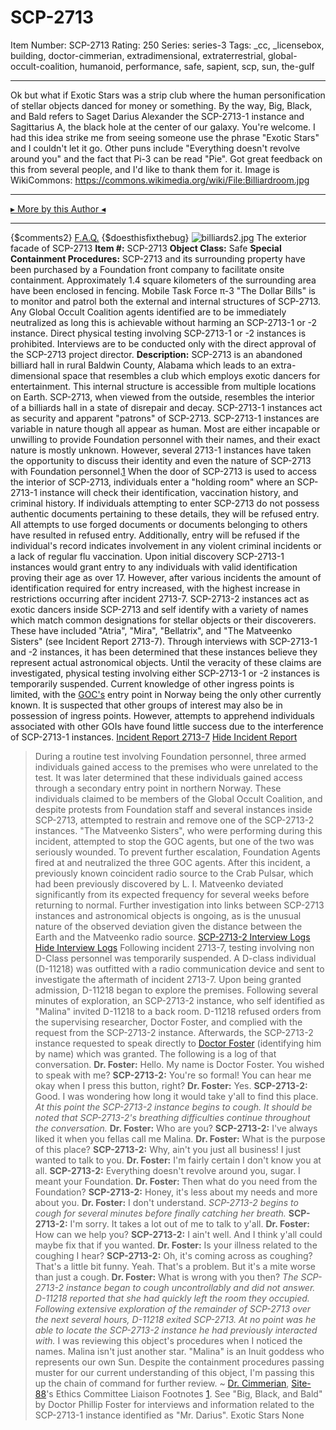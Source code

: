 # SCP-2713
Item Number: SCP-2713
Rating: 250
Series: series-3
Tags: _cc, _licensebox, building, doctor-cimmerian, extradimensional, extraterrestrial, global-occult-coalition, humanoid, performance, safe, sapient, scp, sun, the-gulf

---

Ok but what if Exotic Stars was a strip club where the human personification of stellar objects danced for money or something.
By the way, Big, Black, and Bald refers to Saget Darius Alexander the SCP-2713-1 instance and Sagittarius A, the black hole at the center of our galaxy.
You're welcome.
I had this idea strike me from seeing someone use the phrase "Exotic Stars" and I couldn't let it go.
Other puns include "Everything doesn't revolve around you" and the fact that Pi-3 can be read "Pie".
Got great feedback on this from several people, and I'd like to thank them for it.
Image is WikiCommons: <https://commons.wikimedia.org/wiki/File:Billiardroom.jpg>
* * *
[▸ More by this Author ◂](http://www.scp-wiki.net/dr-cimmerian-s-personnel-file)
* * *
{$comments2}
[F.A.Q.](https://scp-wiki.wikidot.com/component:info-ayers)
{$doesthisfixthebug}
![billiards2.jpg](https://scp-wiki.wdfiles.com/local--files/scp-2713/billiards2.jpg)
The exterior facade of SCP-2713
**Item #:** SCP-2713
**Object Class:** Safe
**Special Containment Procedures:** SCP-2713 and its surrounding property have been purchased by a Foundation front company to facilitate onsite containment. Approximately 1.4 square kilometers of the surrounding area have been enclosed in fencing.
Mobile Task Force π-3 "The Dollar Bills" is to monitor and patrol both the external and internal structures of SCP-2713. Any Global Occult Coalition agents identified are to be immediately neutralized as long this is achievable without harming an SCP-2713-1 or -2 instance.
Direct physical testing involving SCP-2713-1 or -2 instances is prohibited. Interviews are to be conducted only with the direct approval of the SCP-2713 project director.
**Description:** SCP-2713 is an abandoned billiard hall in rural Baldwin County, Alabama which leads to an extra-dimensional space that resembles a club which employs exotic dancers for entertainment. This internal structure is accessible from multiple locations on Earth. SCP-2713, when viewed from the outside, resembles the interior of a billiards hall in a state of disrepair and decay.
SCP-2713-1 instances act as security and apparent "patrons" of SCP-2713. SCP-2713-1 instances are variable in nature though all appear as human. Most are either incapable or unwilling to provide Foundation personnel with their names, and their exact nature is mostly unknown. However, several 2713-1 instances have taken the opportunity to discuss their identity and even the nature of SCP-2713 with Foundation personnel.[1](javascript:;)
When the door of SCP-2713 is used to access the interior of SCP-2713, individuals enter a "holding room" where an SCP-2713-1 instance will check their identification, vaccination history, and criminal history. If individuals attempting to enter SCP-2713 do not possess authentic documents pertaining to these details, they will be refused entry.
All attempts to use forged documents or documents belonging to others have resulted in refused entry. Additionally, entry will be refused if the individual's record indicates involvement in any violent criminal incidents or a lack of regular flu vaccination.
Upon initial discovery SCP-2713-1 instances would grant entry to any individuals with valid identification proving their age as over 17. However, after various incidents the amount of identification required for entry increased, with the highest increase in restrictions occurring after incident 2713-7.
SCP-2713-2 instances act as exotic dancers inside SCP-2713 and self identify with a variety of names which match common designations for stellar objects or their discoverers. These have included "Atria", "Mira", "Bellatrix", and "The Matveenko Sisters" (see Incident Report 2713-7).
Through interviews with SCP-2713-1 and -2 instances, it has been determined that these instances believe they represent actual astronomical objects. Until the veracity of these claims are investigated, physical testing involving either SCP-2713-1 or -2 instances is temporarily suspended.
Current knowledge of other ingress points is limited, with the [GOC's](/goc-hub-page) entry point in Norway being the only other currently known. It is suspected that other groups of interest may also be in possession of ingress points. However, attempts to apprehend individuals associated with other GOIs have found little success due to the interference of SCP-2713-1 instances.
[Incident Report 2713-7](javascript:;)
[Hide Incident Report](javascript:;)
> During a routine test involving Foundation personnel, three armed individuals gained access to the premises who were unrelated to the test. It was later determined that these individuals gained access through a secondary entry point in northern Norway. These individuals claimed to be members of the Global Occult Coalition, and despite protests from Foundation staff and several instances inside SCP-2713, attempted to restrain and remove one of the SCP-2713-2 instances.
> "The Matveenko Sisters", who were performing during this incident, attempted to stop the GOC agents, but one of the two was seriously wounded. To prevent further escalation, Foundation Agents fired at and neutralized the three GOC agents.
> After this incident, a previously known coincident radio source to the Crab Pulsar, which had been previously discovered by L. I. Matveenko deviated significantly from its expected frequency for several weeks before returning to normal. Further investigation into links between SCP-2713 instances and astronomical objects is ongoing, as is the unusual nature of the observed deviation given the distance between the Earth and the Matveenko radio source.
[SCP-2713-2 Interview Logs](javascript:;)
[Hide Interview Logs](javascript:;)
> Following incident 2713-7, testing involving non D-Class personnel was temporarily suspended. A D-class individual (D-11218) was outfitted with a radio communication device and sent to investigate the aftermath of incident 2713-7. Upon being granted admission, D-11218 began to explore the premises.
> Following several minutes of exploration, an SCP-2713-2 instance, who self identified as "Malina" invited D-11218 to a back room. D-11218 refused orders from the supervising researcher, Doctor Foster, and complied with the request from the SCP-2713-2 instance. Afterwards, the SCP-2713-2 instance requested to speak directly to [Doctor Foster](/the-north-pole) (identifying him by name) which was granted. The following is a log of that conversation.
> **Dr. Foster:** Hello. My name is Doctor Foster. You wished to speak with me?
> **SCP-2713-2:** You're so formal! You can hear me okay when I press this button, right?
> **Dr. Foster:** Yes.
> **SCP-2713-2:** Good. I was wondering how long it would take y'all to find this place.
> _At this point the SCP-2713-2 instance begins to cough. It should be noted that SCP-2713-2's breathing difficulties continue throughout the conversation._
> **Dr. Foster:** Who are you?
> **SCP-2713-2:** I've always liked it when you fellas call me Malina.
> **Dr. Foster:** What is the purpose of this place?
> **SCP-2713-2:** Why, ain't you just all business! I just wanted to talk to you.
> **Dr. Foster:** I'm fairly certain I don't know you at all.
> **SCP-2713-2:** Everything doesn't revolve around you, sugar. I meant your Foundation.
> **Dr. Foster:** Then what do you need from the Foundation?
> **SCP-2713-2:** Honey, it's less about my needs and more about you.
> **Dr. Foster:** I don't understand.
> _SCP-2713-2 begins to cough for several minutes before finally catching her breath._
> **SCP-2713-2:** I'm sorry. It takes a lot out of me to talk to y'all.
> **Dr. Foster:** How can we help you?
> **SCP-2713-2:** I ain't well. And I think y'all could maybe fix that if you wanted.
> **Dr. Foster:** Is your illness related to the coughing I hear?
> **SCP-2713-2:** Oh, it's coming across as coughing? That's a little bit funny. Yeah. That's a problem. But it's a mite worse than just a cough.
> **Dr. Foster:** What is wrong with you then?
> _The SCP-2713-2 instance began to cough uncontrollably and did not answer. D-11218 reported that she had quickly left the room they occupied. Following extensive exploration of the remainder of SCP-2713 over the next several hours, D-11218 exited SCP-2713. At no point was he able to locate the SCP-2713-2 instance he had previously interacted with._
> I was reviewing this object's procedures when I noticed the names. Malina isn't just another star. "Malina" is an Inuit goddess who represents our own Sun. Despite the containment procedures passing muster for our current understanding of this object, I'm passing this up the chain of command for further review. ~ [Dr. Cimmerian](http://www.scp-wiki.net/dr-cimmerian-s-personnel-file), [Site-88](http://www.scp-wiki.net/secure-facility-dossier-site-88)'s Ethics Committee Liaison
Footnotes
[1](javascript:;). See "Big, Black, and Bald" by Doctor Phillip Foster for interviews and information related to the SCP-2713-1 instance identified as "Mr. Darius".
Exotic Stars
None